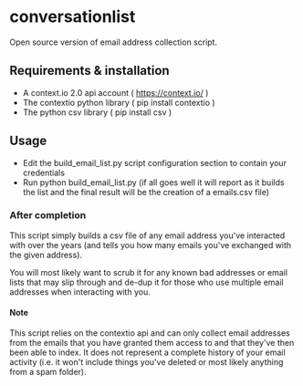 # conversationlist
Open source version of email address collection script. 

## Requirements & installation

- A context.io 2.0 api account ( https://context.io/ )
- The contextio python library ( pip install contextio )
- The python csv library ( pip install csv )

## Usage

- Edit the build_email_list.py script configuration section to contain your credentials
- Run python build_email_list.py (if all goes well it will report as it builds the list and the final result will be the creation of a emails.csv file)

### After completion

This script simply builds a csv file of any email address you've interacted with over the years (and tells you how many emails you've exchanged with the given address).

You will most likely want to scrub it for any known bad addresses or email lists that may slip through and de-dup it for those who use multiple email addresses when interacting with you.

#### Note

This script relies on the contextio api and can only collect email addresses from the emails that you have granted them access to and that they've then been able to index. It does not represent a complete history of your email activity (i.e. it won't include things you've deleted or most likely anything from a spam folder).
